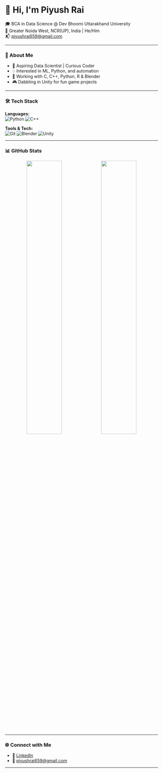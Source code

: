 # 👋 Hi, I'm Piyush Rai

🎓 BCA in Data Science @ Dev Bhoomi Uttarakhand University  
📍 Greater Noida West, NCR(UP), India | He/Him  
📬 piyushrai659@gmail.com  

---

### 🧠 About Me

- 🚀 Aspiring Data Scientist | Curious Coder  
- 💡 Interested in ML, Python, and automation  
- 🔧 Working with C, C++, Python, R & Blender  
- 🎮 Dabbling in Unity for fun game projects

---

### 🛠️ Tech Stack

**Languages:**  
![Python](https://img.shields.io/badge/Python-3776AB?style=flat&logo=python&logoColor=white)
![C++](https://img.shields.io/badge/C++-00599C?style=flat&logo=cplusplus&logoColor=white)

**Tools & Tech:**  
![Git](https://img.shields.io/badge/Git-F05032?style=flat&logo=git&logoColor=white)
![Blender](https://img.shields.io/badge/Blender-F5792A?style=flat&logo=blender&logoColor=white)
![Unity](https://img.shields.io/badge/Unity-000000?style=flat&logo=unity&logoColor=white)

---

### 📊 GitHub Stats

<p align="center">
  <img src="https://github-readme-stats.vercel.app/api?username=piyushrai956&show_icons=true&theme=github_dark" width="48%" />
  <img src="https://github-readme-streak-stats.herokuapp.com/?user=piyushrai956&theme=github-dark-blue" width="48%" />
</p>

---

### 🌐 Connect with Me

- 🔗 [LinkedIn](https://www.linkedin.com/in/piyush-rai-b750ba329/)  
- 📧 piyushrai659@gmail.com  

---
